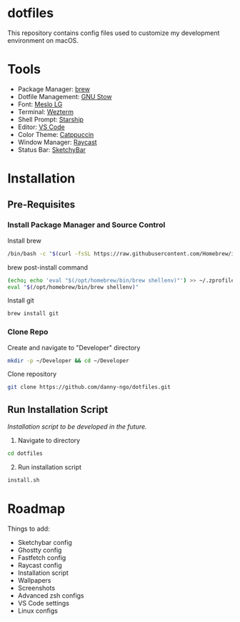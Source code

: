 # dotfiles

This repository contains config files used to customize my development environment on macOS. 

# Tools

- Package Manager: [brew](https://brew.sh/)
- Dotfile Management: [GNU Stow](https://www.gnu.org/software/stow/)
- Font: [Meslo LG](https://github.com/andreberg/Meslo-Font)
- Terminal: [Wezterm](https://wezfurlong.org/wezterm/index.html)
- Shell Prompt: [Starship](https://starship.rs/)
- Editor: [VS Code](https://code.visualstudio.com/)
- Color Theme: [Catppuccin](https://catppuccin.com/)
- Window Manager: [Raycast](https://www.raycast.com/)
- Status Bar: [SketchyBar](https://felixkratz.github.io/SketchyBar/)

# Installation

## Pre-Requisites
### Install Package Manager and Source Control
Install brew
```bash
/bin/bash -c "$(curl -fsSL https://raw.githubusercontent.com/Homebrew/install/HEAD/install.sh)"
```
brew post-install command
```bash
(echo; echo 'eval "$(/opt/homebrew/bin/brew shellenv)"') >> ~/.zprofile
eval "$(/opt/homebrew/bin/brew shellenv)"
```
Install git
```bash
brew install git
```

### Clone Repo
Create and navigate to "Developer" directory
```bash
mkdir -p ~/Developer && cd ~/Developer
```
Clone repository
```bash
git clone https://github.com/danny-ngo/dotfiles.git
```

## Run Installation Script
*Installation script to be developed in the future.* 
1. Navigate to directory
```bash
cd dotfiles
```
2. Run installation script
```bash
install.sh
```

# Roadmap

Things to add:
- Sketchybar config
- Ghostty config
- Fastfetch config
- Raycast config
- Installation script
- Wallpapers
- Screenshots
- Advanced zsh configs
- VS Code settings
- Linux configs